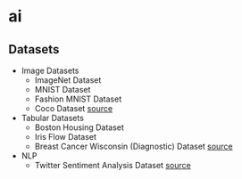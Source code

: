 # ai



## Datasets



* Image Datasets
  * ImageNet Dataset
  * MNIST Dataset
  * Fashion MNIST Dataset
  * Coco Dataset [source](https://cocodataset.org/#home)
* Tabular Datasets
  * Boston Housing Dataset
  * Iris Flow Dataset
  * Breast Cancer Wisconsin (Diagnostic) Dataset [source](https://archive.ics.uci.edu/ml/datasets/breast+cancer+wisconsin+(diagnostic))
* NLP
  * Twitter Sentiment Analysis Dataset [source](https://www.kaggle.com/datasets/kazanova/sentiment140)

